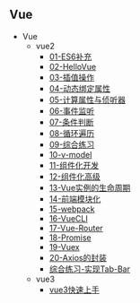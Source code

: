 ## Vue
- Vue
  - vue2
    - [01-ES6补充](Vue/vue2/01-ES6补充.md)
    - [02-HelloVue](Vue/vue2/02-HelloVue.md)
    - [03-插值操作](Vue/vue2/03-插值操作.md)
    - [04-动态绑定属性](Vue/vue2/04-动态绑定属性.md)
    - [05-计算属性与侦听器](Vue/vue2/05-计算属性与侦听器.md)
    - [06-事件监听](Vue/vue2/06-事件监听.md)
    - [07-条件判断](Vue/vue2/07-条件判断.md)
    - [08-循环遍历](Vue/vue2/08-循环遍历.md)
    - [09-综合练习](Vue/vue2/09-综合练习.md)
    - [10-v-model](Vue/vue2/10-v-model.md)
    - [11-组件化开发](Vue/vue2/11-组件化开发.md)
    - [12-组件化高级](Vue/vue2/12-组件化高级.md)
    - [13-Vue实例的生命周期](Vue/vue2/13-Vue实例的生命周期.md)
    - [14-前端模块化](Vue/vue2/14-前端模块化.md)
    - [15-webpack](Vue/vue2/15-webpack.md)
    - [16-VueCLI](Vue/vue2/16-VueCLI.md)
    - [17-Vue-Router](Vue/vue2/17-Vue-Router.md)
    - [18-Promise](Vue/vue2/18-Promise.md)
    - [19-Vuex](Vue/vue2/19-Vuex.md)
    - [20-Axios的封装](Vue/vue2/20-Axios的封装.md)
    - [综合练习-实现Tab-Bar](Vue/vue2/综合练习-实现Tab-Bar.md)
  - vue3
    - [vue3快速上手](Vue/vue3/vue3快速上手.md)
